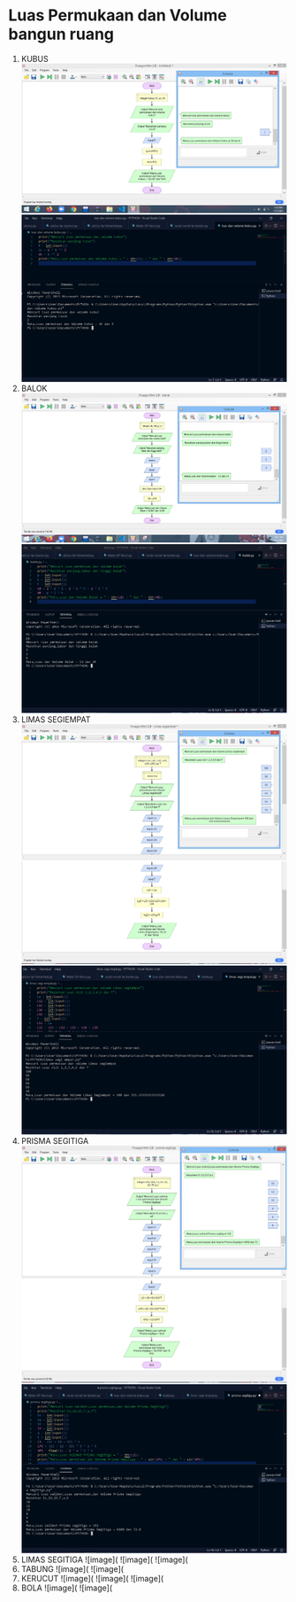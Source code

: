 # Luas Permukaan dan Volume bangun ruang
1. KUBUS
![image](https://github.com/IsmedQalyubi/11.Praktikum-Individu/blob/main/Screenshot%20(158).png) 
![image](https://github.com/IsmedQalyubi/11.Praktikum-Individu/blob/main/Capture%201.PNG) 
2. BALOK
![image](https://github.com/IsmedQalyubi/11.Praktikum-Individu/blob/main/Screenshot%20(159).png) 
![image](https://github.com/IsmedQalyubi/11.Praktikum-Individu/blob/main/Capture%202.PNG) 
3. LIMAS SEGIEMPAT
![image](https://github.com/IsmedQalyubi/11.Praktikum-Individu/blob/main/limas%20segi%20empat.jpg) 
![image](https://github.com/IsmedQalyubi/11.Praktikum-Individu/blob/main/Capture%20limas%20segiempat.PNG) 
![image](https://github.com/IsmedQalyubi/11.Praktikum-Individu/blob/main/Capture%203.PNG) 
4. PRISMA SEGITIGA
![image](https://github.com/IsmedQalyubi/11.Praktikum-Individu/blob/main/prisma%20segitiga.jpg) 
![image](https://github.com/IsmedQalyubi/11.Praktikum-Individu/blob/main/Capture%20prisma%20segitiga.PNG) 
![image](https://github.com/IsmedQalyubi/11.Praktikum-Individu/blob/main/Capture%204.PNG) 
5. LIMAS SEGITIGA
![image](
![image](
![image](
6. TABUNG
![image](
![image](
7. KERUCUT
![image](
![image](
![image](
8. BOLA
![image](
![image](
